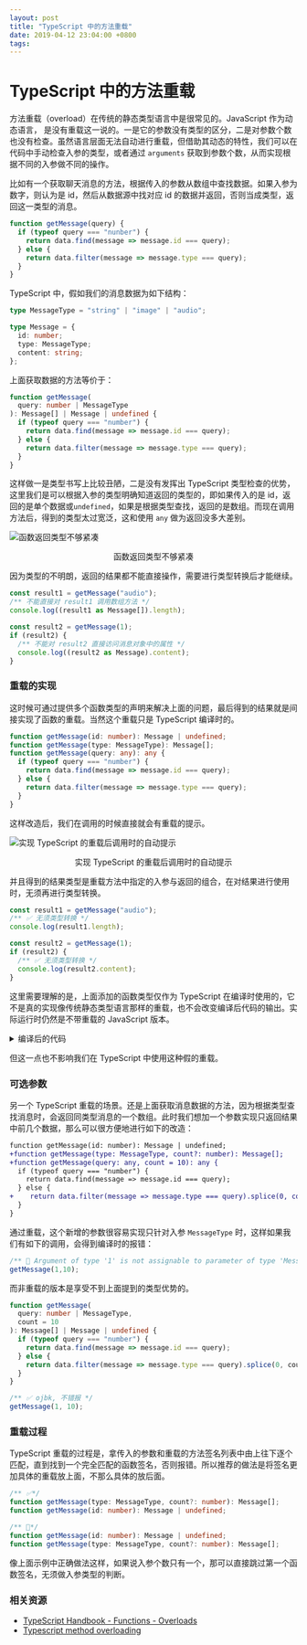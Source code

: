```yaml
---
layout: post
title: "TypeScript 中的方法重载"
date: 2019-04-12 23:04:00 +0800
tags: 
---
```

    
TypeScript 中的方法重载
===

方法重载（overload）在传统的静态类型语言中是很常见的。JavaScript 作为动态语言， 是没有重载这一说的。一是它的参数没有类型的区分，二是对参数个数也没有检查。虽然语言层面无法自动进行重载，但借助其动态的特性，我们可以在代码中手动检查入参的类型，或者通过 `arguments` 获取到参数个数，从而实现根据不同的入参做不同的操作。

比如有一个获取聊天消息的方法，根据传入的参数从数组中查找数据。如果入参为数字，则认为是 id，然后从数据源中找对应 id 的数据并返回，否则当成类型，返回这一类型的消息。

```js
function getMessage(query) {
  if (typeof query === "nunber") {
    return data.find(message => message.id === query);
  } else {
    return data.filter(message => message.type === query);
  }
}
```

TypeScript 中，假如我们的消息数据为如下结构：

```ts
type MessageType = "string" | "image" | "audio";

type Message = {
  id: number;
  type: MessageType;
  content: string;
};
```

上面获取数据的方法等价于：

```ts
function getMessage(
  query: number | MessageType
): Message[] | Message | undefined {
  if (typeof query === "number") {
    return data.find(message => message.id === query);
  } else {
    return data.filter(message => message.type === query);
  }
}
```

这样做一是类型书写上比较丑陋，二是没有发挥出 TypeScript 类型检查的优势，这里我们是可以根据入参的类型明确知道返回的类型的，即如果传入的是 id，返回的是单个数据或`undefined`，如果是根据类型查找，返回的是数组。而现在调用方法后，得到的类型太过宽泛，这和使用 `any` 做为返回没多大差别。

![函数返回类型不够紧凑](https://user-images.githubusercontent.com/3783096/55962274-231c6980-5ca3-11e9-8381-33a767a0517b.png)
<p align="center">函数返回类型不够紧凑</p>

因为类型的不明朗，返回的结果都不能直接操作，需要进行类型转换后才能继续。

```ts
const result1 = getMessage("audio");
/** 不能直接对 result1 调用数组方法 */
console.log((result1 as Message[]).length);

const result2 = getMessage(1);
if (result2) {
  /** 不能对 result2 直接访问消息对象中的属性 */
  console.log((result2 as Message).content);
}
```

### 重载的实现

这时候可通过提供多个函数类型的声明来解决上面的问题，最后得到的结果就是间接实现了函数的重载。当然这个重载只是 TypeScript 编译时的。

```ts
function getMessage(id: number): Message | undefined;
function getMessage(type: MessageType): Message[];
function getMessage(query: any): any {
  if (typeof query === "number") {
    return data.find(message => message.id === query);
  } else {
    return data.filter(message => message.type === query);
  }
}
```

这样改造后，我们在调用的时候直接就会有重载的提示。

![实现 TypeScript 的重载后调用时的自动提示](https://user-images.githubusercontent.com/3783096/55962191-ff592380-5ca2-11e9-8df2-cfd7356c4dda.png)
<p align="center">实现 TypeScript 的重载后调用时的自动提示</p>



并且得到的结果类型是重载方法中指定的入参与返回的组合，在对结果进行使用时，无须再进行类型转换。

```ts
const result1 = getMessage("audio");
/** ✅ 无须类型转换 */
console.log(result1.length);

const result2 = getMessage(1);
if (result2) {
  /** ✅ 无须类型转换 */
  console.log(result2.content);
}
```

这里需要理解的是，上面添加的函数类型仅作为 TypeScript 在编译时使用的，它不是真的实现像传统静态类型语言那样的重载，也不会改变编译后代码的输出。实际运行时仍然是不带重载的 JavaScript 版本。

<details>
<summary>编译后的代码</summary>

```js
"use strict";
var data = [
    {
        id: 0,
        type: "string",
        content: "hello"
    },
    {
        id: 1,
        type: "image",
        content: "url_for_iamge"
    },
    {
        id: 2,
        type: "string",
        content: "world"
    }
];
function getMessage(query) {
    if (typeof query === "number") {
        return data.find(function (message) { return message.id === query; });
    }
    else {
        return data.filter(function (message) { return message.type === query; });
    }
}
var result1 = getMessage("audio");
/** ✅ 无须类型转换 */
console.log(result1.length);
var result2 = getMessage(1);
if (result2) {
    /** ✅ 无须类型转换 */
    console.log(result2.content);
}
```
</details>

但这一点也不影响我们在 TypeScript 中使用这种假的重载。


### 可选参数

另一个 TypeScript 重载的场景。还是上面获取消息数据的方法，因为根据类型查找消息时，会返回同类型消息的一个数组。此时我们想加一个参数实现只返回结果中前几个数据，那么可以很方便地进行如下的改造：

```diff
function getMessage(id: number): Message | undefined;
+function getMessage(type: MessageType, count?: number): Message[];
+function getMessage(query: any, count = 10): any {
  if (typeof query === "number") {
    return data.find(message => message.id === query);
  } else {
+    return data.filter(message => message.type === query).splice(0, count);
  }
}
```

通过重载，这个新增的参数很容易实现只针对入参 `MessageType` 时，这样如果我们有如下的调用，会得到编译时的报错：

```ts
/** 🚨 Argument of type '1' is not assignable to parameter of type 'MessageType' */
getMessage(1,10);
```

而非重载的版本是享受不到上面提到的类型优势的。

```ts
function getMessage(
  query: number | MessageType,
  count = 10
): Message[] | Message | undefined {
  if (typeof query === "number") {
    return data.find(message => message.id === query);
  } else {
    return data.filter(message => message.type === query).splice(0, count);
  }
}

/** ✅ ojbk, 不错报 */
getMessage(1, 10);
```

### 重载过程

TypeScript 重载的过程是，拿传入的参数和重载的方法签名列表中由上往下逐个匹配，直到找到一个完全匹配的函数签名，否则报错。所以推荐的做法是将签名更加具体的重载放上面，不那么具体的放后面。

```ts
/** ✅*/
function getMessage(type: MessageType, count?: number): Message[];
function getMessage(id: number): Message | undefined;

/** 🚨*/
function getMessage(id: number): Message | undefined;
function getMessage(type: MessageType, count?: number): Message[];
```

像上面示例中正确做法这样，如果说入参个数只有一个，那可以直接跳过第一个函数签名，无须做入参类型的判断。


### 相关资源

- [TypeScript Handbook - Functions - Overloads](https://www.typescriptlang.org/docs/handbook/functions.html)
- [Typescript method overloading](https://medium.com/@kevinkreuzer/typescript-method-overloading-c256dd63245a)

    